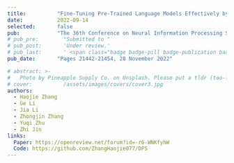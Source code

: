 ```yaml
---
title:          "Fine-Tuning Pre-Trained Language Models Effectively by Optimizing Subnetworks Adaptively"
date:           2022-09-14
selected:       false
pub:            "The 36th Conference on Neural Information Processing Systems (NeurIPS 2022)"
# pub_pre:        "Submitted to "
# pub_post:       'Under review.'
# pub_last:       ' <span class="badge badge-pill badge-publication badge-success">CCF-A</span>'
pub_date:       "Pages 21442-21454, 28 November 2022"

# abstract: >-
#   Photo by Pineapple Supply Co. on Unsplash. Please put a tldr (too-long-didnt-read, 1~2 sentences) of your publication here. It is not recommended to put the actual abstract here because it is usually too long to fit in. $\LaTeX$ is supported. $a=b+c$.
# cover:          /assets/images/covers/cover3.jpg
authors:
  - Haojie Zhang
  - Ge Li
  - Jia Li
  - Zhongjin Zhang
  - Yuqi Zhu
  - Zhi Jin
links:
  Paper: https://openreview.net/forum?id=-r6-WNKfyhW
  Code: https://github.com/ZhangHaojie077/DPS
---
```


